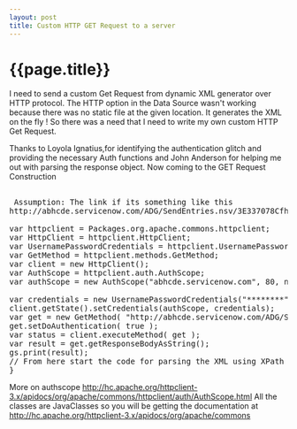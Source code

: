 ```yaml
---
layout: post
title: Custom HTTP GET Request to a server
--- 
```




 {{page.title}}
======================================================




I need to send a custom Get Request from dynamic XML generator over HTTP protocol. The HTTP option in the Data Source wasn't working because there was no static file at the given location. It generates the XML on the fly !
So there was a need that I need to write my own custom HTTP Get Request.

Thanks to Loyola Ignatius,for identifying the authentication glitch and providing the necessary Auth functions and John Anderson for helping me out with parsing the response object.
Now coming to the GET Request Construction

<pre lang="javascript">

 Assumption: The link if its something like this
http://abhcde.servicenow.com/ADG/SendEntries.nsv/3E337078Cfh44560A85257904006E96EA?SendEntries

var httpclient = Packages.org.apache.commons.httpclient;
var HttpClient = httpclient.HttpClient;
var UsernamePasswordCredentials = httpclient.UsernamePasswordCredentials;
var GetMethod = httpclient.methods.GetMethod;
var client = new HttpClient();
var AuthScope = httpclient.auth.AuthScope;
var authScope = new AuthScope("abhcde.servicenow.com", 80, null);

var credentials = new UsernamePasswordCredentials("********", "********"); //username and Password
client.getState().setCredentials(authScope, credentials);
var get = new GetMethod( "http://abhcde.servicenow.com/ADG/SendEntries.nsv/3E337078Cfh44560A85257904006E96EA?SendEntries");
get.setDoAuthentication( true );
var status = client.executeMethod( get );
var result = get.getResponseBodyAsString();
gs.print(result);
// From here start the code for parsing the XML using XPath which i will write in another post of mine
}
</pre>

More on authscope
http://hc.apache.org/httpclient-3.x/apidocs/org/apache/commons/httpclient/auth/AuthScope.html
All the classes are JavaClasses so you will be getting the documentation at
http://hc.apache.org/httpclient-3.x/apidocs/org/apache/commons